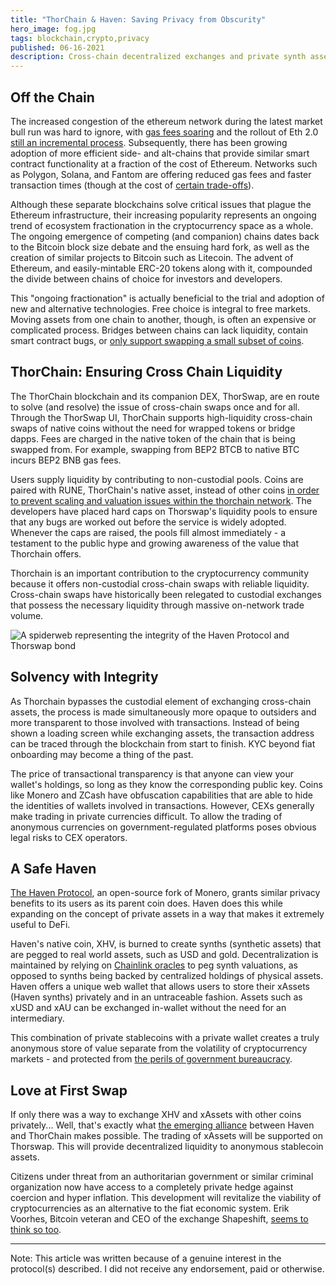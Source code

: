 ```yaml
---
title: "ThorChain & Haven: Saving Privacy from Obscurity"
hero_image: fog.jpg
tags: blockchain,crypto,privacy
published: 06-16-2021
description: Cross-chain decentralized exchanges and private synth assets promise to increase the anonymity and utility of blockchain technology.
---
```


## Off the Chain

The increased congestion of the ethereum network during the latest market bull run was hard to ignore, with [gas fees soaring](https://ycharts.com/indicators/ethereum_average_gas_price) and the rollout of Eth 2.0 [still an incremental process](https://support.hbtc.co/hc/en-us/articles/1500000083682-ETH-2-0-Upgrade-and-Roadmap). Subsequently, there has been growing adoption of more efficient side- and alt-chains that provide similar smart contract functionality at a fraction of the cost of Ethereum. Networks such as Polygon, Solana, and Fantom are offering reduced gas fees and faster transaction times (though at the cost of [certain trade-offs](https://youtube.com/watch?v=oh_QyzTEXtc)).

Although these separate blockchains solve critical issues that plague the Ethereum infrastructure, their increasing popularity represents an ongoing trend of ecosystem fractionation in the cryptocurrency space as a whole. The ongoing emergence of competing (and companion) chains dates back to the Bitcoin block size debate and the ensuing hard fork, as well as the creation of similar projects to Bitcoin such as Litecoin. The advent of Ethereum, and easily-mintable ERC-20 tokens along with it, compounded the divide between chains of choice for investors and developers.

This "ongoing fractionation" is actually beneficial to the trial and adoption of new and alternative technologies. Free choice is integral to free markets. Moving assets from one chain to another, though, is often an expensive or complicated process. Bridges between chains can lack liquidity, contain smart contract bugs, or [only support swapping a small subset of coins](https://www.xpollinate.io/).

## ThorChain: Ensuring Cross Chain Liquidity

The ThorChain blockchain and its companion DEX, ThorSwap, are en route to solve (and resolve) the issue of cross-chain swaps once and for all. Through the ThorSwap UI, ThorChain supports high-liquidity cross-chain swaps of native coins without the need for wrapped tokens or bridge dapps. Fees are charged in the native token of the chain that is being swapped from. For example, swapping from BEP2 BTCB to native BTC incurs BEP2 BNB gas fees.

Users supply liquidity by contributing to non-custodial pools. Coins are paired with RUNE, ThorChain's native asset, instead of other coins [in order to prevent scaling and valuation issues within the thorchain network](https://thorswap.finance/faq/). The developers have placed hard caps on Thorswap's liquidity pools to ensure that any bugs are worked out before the service is widely adopted. Whenever the caps are raised, the pools fill almost immediately - a testament to the public hype and growing awareness of the value that Thorchain offers.

Thorchain is an important contribution to the cryptocurrency community because it offers non-custodial cross-chain swaps with reliable liquidity. Cross-chain swaps have historically been relegated to custodial exchanges that possess the necessary liquidity through massive on-network trade volume.

![A spiderweb representing the integrity of the Haven Protocol and Thorswap bond](https://res.cloudinary.com/gamma-guys-studio/image/upload/v1623805116/bas-van-den-eijkhof-aJfOuWeNzko-unsplash_bfpdla.jpg)

## Solvency with Integrity

As Thorchain bypasses the custodial element of exchanging cross-chain assets, the process is made simultaneously more opaque to outsiders and more transparent to those involved with transactions. Instead of being shown a loading screen while exchanging assets, the transaction address can be traced through the blockchain from start to finish. KYC beyond fiat onboarding may become a thing of the past.

The price of transactional transparency is that anyone can view your wallet's holdings, so long as they know the corresponding public key. Coins like Monero and ZCash have obfuscation capabilities that are able to hide the identities of wallets involved in transactions. However, CEXs generally make trading in private currencies difficult. To allow the trading of anonymous currencies on government-regulated platforms poses obvious legal risks to CEX operators.

## A Safe Haven

[The Haven Protocol](https://havenprotocol.org/), an open-source fork of Monero, grants similar privacy benefits to its users as its parent coin does. Haven does this while expanding on the concept of private assets in a way that makes it extremely useful to DeFi.

Haven's native coin, XHV, is burned to create synths (synthetic assets) that are pegged to real world assets, such as USD and gold. Decentralization is maintained by relying on [Chainlink oracles](https://chain.link/solutions/defi) to peg synth valuations, as opposed to synths being backed by centralized holdings of physical assets. Haven offers a unique web wallet that allows users to store their xAssets (Haven synths) privately and in an untraceable fashion. Assets such as xUSD and xAU can be exchanged in-wallet without the need for an intermediary.

This combination of private stablecoins with a private wallet creates a truly anonymous store of value separate from the volatility of cryptocurrency markets - and protected from [the perils of government bureaucracy](https://money.cnn.com/2018/01/17/news/economy/venezuela-cash-crisis/index.html).

## Love at First Swap

If only there was a way to exchange XHV and xAssets with other coins privately... Well, that's exactly what [the emerging alliance](https://havenprotocol.org/2021/05/17/thorchain-integration-update/) between Haven and ThorChain makes possible. The trading of xAssets will be supported on Thorswap. This will provide decentralized liquidity to anonymous stablecoin assets.

Citizens under threat from an authoritarian government or similar criminal organization now have access to a completely private hedge against coercion and hyper inflation. This development will revitalize the viability of cryptocurrencies as an alternative to the fiat economic system. Erik Voorhes, Bitcoin veteran and CEO of the exchange Shapeshift, [seems to think so too](https://youtube.com/watch?v=VpFow_B4R-Q).

---

Note: This article was written because of a genuine interest in the protocol(s) described. I did not receive any endorsement, paid or otherwise.
